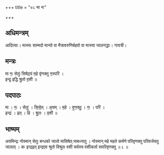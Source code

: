 +++
title = "०८ मा नः"

+++
## अधिमन्त्रम्
आदित्याः। मत्स्यः साम्मदो मान्यो वा मैत्रावरुणिर्बहवो वा मत्स्या जालनद्धाः। गायत्री।

## मन्त्रः
मा नः॒ सेतुः॑ सिषेद॒यं म॒हे वृ॑णक्तु न॒स्परि॑ ।  
इन्द्र॒ इद्धि श्रु॒तो व॒शी ॥

## पदपाठः
मा । नः॒ । सेतुः॑ । सि॒से॒त् । अ॒यम् । म॒हे । वृ॒ण॒क्तु॒ । नः॒ । परि॑ ।  
इन्द्रः॑ । इत् । हि । श्रु॒तः । व॒शी ॥

## भाष्यम्
अयमिन्द्रः नोस्मान् सेतुः बन्धको जालो मासिषेत् माबध्नातु । नोस्मान् महे महते कर्मणे परिवृणक्तु परिवर्जयतु जालात् । कः इन्द्रइत् इन्द्रएव श्रुतो विश्रुतः वशी सर्वस्य वशीकर्ता सपरिवृणक्तु ॥ ८ ॥